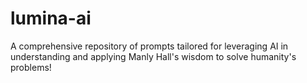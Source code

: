 # lumina-ai
A comprehensive repository of prompts tailored for leveraging AI in understanding and applying Manly Hall's wisdom to solve humanity's problems!
